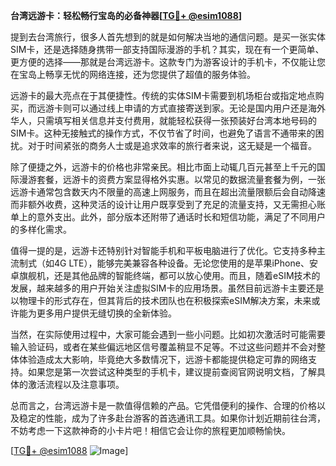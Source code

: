 **台湾远游卡：轻松畅行宝岛的必备神器[[TG💪+ @esim1088](https://t.me/s/esim1088)]**

提到去台湾旅行，很多人首先想到的就是如何解决当地的通信问题。是买一张实体SIM卡，还是选择随身携带一部支持国际漫游的手机？其实，现在有一个更简单、更方便的选择——那就是台湾远游卡。这款专门为游客设计的手机卡，不仅能让您在宝岛上畅享无忧的网络连接，还为您提供了超值的服务体验。

远游卡的最大亮点在于其便捷性。传统的实体SIM卡需要到机场柜台或指定地点购买，而远游卡则可以通过线上申请的方式直接寄送到家。无论是国内用户还是海外华人，只需填写相关信息并支付费用，就能轻松获得一张预装好台湾本地号码的SIM卡。这种无接触式的操作方式，不仅节省了时间，也避免了语言不通带来的困扰。对于时间紧张的商务人士或是追求效率的旅行者来说，这无疑是一个福音。

除了便捷之外，远游卡的价格也非常亲民。相比市面上动辄几百元甚至上千元的国际漫游套餐，远游卡的资费方案显得格外实惠。以常见的数据流量套餐为例，一张远游卡通常包含数天内不限量的高速上网服务，而且在超出流量限额后会自动降速而非额外收费，这种灵活的设计让用户既享受到了充足的流量支持，又无需担心账单上的意外支出。此外，部分版本还附带了通话时长和短信功能，满足了不同用户的多样化需求。

值得一提的是，远游卡还特别针对智能手机和平板电脑进行了优化。它支持多种主流制式（如4G LTE），能够完美兼容各种设备。无论您使用的是苹果iPhone、安卓旗舰机，还是其他品牌的智能终端，都可以放心使用。而且，随着eSIM技术的发展，越来越多的用户开始关注虚拟SIM卡的应用场景。虽然目前远游卡主要还是以物理卡的形式存在，但其背后的技术团队也在积极探索eSIM解决方案，未来或许能为更多用户提供无缝切换的全新体验。

当然，在实际使用过程中，大家可能会遇到一些小问题。比如初次激活时可能需要输入验证码，或者在某些偏远地区信号覆盖稍显不足等。不过这些问题并不会对整体体验造成太大影响，毕竟绝大多数情况下，远游卡都能提供稳定可靠的网络支持。如果您是第一次尝试这种类型的手机卡，建议提前查阅官网说明文档，了解具体的激活流程以及注意事项。

总而言之，台湾远游卡是一款值得信赖的产品。它凭借便利的操作、合理的价格以及稳定的性能，成为了许多赴台游客的首选通讯工具。如果你计划近期前往台湾，不妨考虑一下这款神奇的小卡片吧！相信它会让你的旅程更加顺畅愉快。

[[TG💪+ @esim1088](https://t.me/s/esim1088) ![Image](https://i.postimg.cc/4NQfJmqS/Snipaste-2025-05-13-00-14-12.png)]